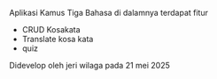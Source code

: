 Aplikasi Kamus Tiga Bahasa di dalamnya terdapat fitur
- CRUD Kosakata
- Translate kosa kata
- quiz

Didevelop oleh jeri wilaga pada 21 mei 2025
